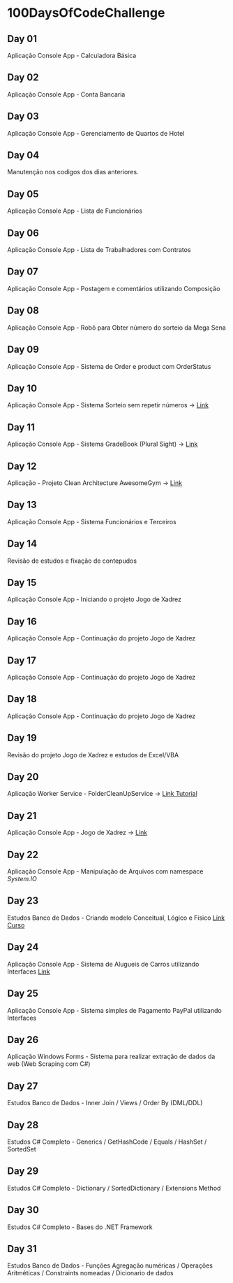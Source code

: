 # 100DaysOfCodeChallenge

## Day 01
Aplicação Console App - Calculadora Básica

## Day 02
Aplicação Console App - Conta Bancaria

## Day 03
Aplicação Console App - Gerenciamento de Quartos de Hotel

## Day 04
Manutenção nos codigos dos dias anteriores.

## Day 05
Aplicação Console App - Lista de Funcionários

## Day 06
Aplicação Console App - Lista de Trabalhadores com Contratos

## Day 07
Aplicação Console App - Postagem e comentários utilizando Composição

## Day 08
Aplicação Console App - Robô para Obter número do sorteio da Mega Sena

## Day 09
Aplicação Console App - Sistema de Order e product com OrderStatus

## Day 10
Aplicação Console App - Sistema Sorteio sem repetir números -> [Link](https://github.com/pmarcelojr/csharp-POO/tree/main/ExerciciosGerais/SorteioSemRepetir)

## Day 11
Aplicação Console App - Sistema GradeBook (Plural Sight) -> [Link](https://github.com/pmarcelojr/csharp-POO/tree/main/gradebook)

## Day 12
Aplicação - Projeto Clean Architecture AwesomeGym -> [Link](https://github.com/pmarcelojr/AwesomeGym)

## Day 13
Aplicação Console App - Sistema Funcionários e Terceiros

## Day 14
Revisão de estudos e fixação de contepudos

## Day 15
Aplicação Console App - Iniciando o projeto Jogo de Xadrez

## Day 16
Aplicação Console App - Continuação do projeto Jogo de Xadrez

## Day 17
Aplicação Console App - Continuação do projeto Jogo de Xadrez

## Day 18
Aplicação Console App - Continuação do projeto Jogo de Xadrez

## Day 19
Revisão do projeto Jogo de Xadrez e estudos de Excel/VBA

## Day 20
Aplicação Worker Service - FolderCleanUpService -> [Link Tutorial](https://www.codeproject.com/Articles/5263939/Build-a-Windows-Worker-Service-Using-NET-Core-3-1)

## Day 21
Aplicação Console App - Jogo de Xadrez -> [Link](https://github.com/pmarcelojr/xadrez-console)

## Day 22
Aplicação Console App - Manipulação de Arquivos com namespace <i>System.IO</i>

## Day 23
Estudos Banco de Dados - Criando modelo Conceitual, Lógico e Físico [Link Curso](https://www.udemy.com/course/bancos-de-dados-relacionais-basico-avancado/)

## Day 24
Aplicação Console App - Sistema de Alugueis de Carros utilizando Interfaces [Link](https://github.com/pmarcelojr/csharp-POO/tree/main/ExerciciosGerais/Interfaces)

## Day 25
Aplicação Console App - Sistema simples de Pagamento PayPal utilizando Interfaces

## Day 26
Aplicação Windows Forms - Sistema para realizar extração de dados da web (Web Scraping com C#)

## Day 27
Estudos Banco de Dados - Inner Join / Views / Order By (DML/DDL)

## Day 28
Estudos C# Completo - Generics / GetHashCode / Equals / HashSet / SortedSet

## Day 29
Estudos C# Completo - Dictionary / SortedDictionary / Extensions Method

## Day 30
Estudos C# Completo - Bases do .NET Framework

## Day 31
Estudos Banco de Dados - Funções Agregação numéricas / Operações Aritméticas / Constraints nomeadas / Dicionario de dados
